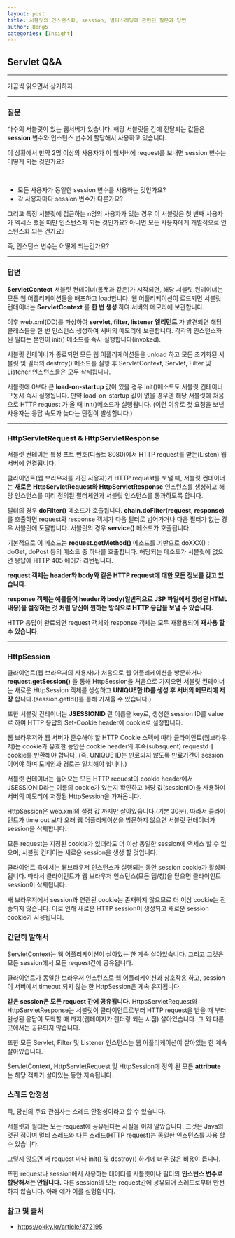 ```yaml
---
layout: post
title: 서블릿의 인스턴스화, session, 멀티스레딩에 관련된 질문과 답변
author: Bong5
categories: [Insight]
---
```


## Servlet Q&A

---

가끔씩 읽으면서 상기하자.

---



### **질문**
다수의 서블릿이 있는 웹서버가 있습니다. 해당 서블릿들 간에 전달되는 값들은 __session__ 변수와 인스턴스 변수에 할당해서 사용하고 있습니다.
<br>

이 상황에서 만약 2명 이상의 사용자가 이 웹서버에 request를 보내면 session 변수는 어떻게 되는 것인가요?

<br>

- 모든 사용자가 동일한 session 변수를 사용하는 것인가요?
- 각 사용자마다 session 변수가 다른가요?

그리고 특정 서블릿에 접근하는 n명의 사용자가 있는 경우 이 서블릿은 첫 번째 사용자가 엑세스 했을 때만 인스턴스화 되는 것인가요? 아니면 모든 사용자에게 개별적으로 인스턴스화 되는 건가요?

즉, 인스턴스 변수는 어떻게 되는건가요?


---

### **답변**
__ServletContect__
서블릿 컨테이너(톰캣과 같은)가 시작되면, 해당 서블릿 컨테이너는 모든 웹 어플리케이션들을 배포하고 load합니다.
웹 어플리케이션이 로드되면 서블릿 컨테이너는 __ServletContext__ 를 __한 번 생성__ 하여 서버의 메모리에 보관합니다.

이후 web.xml(DD)를 파싱하여 __servlet, filter, listener 엘리먼트__ 가 발견되면 해당 클래스들을 한 번 인스턴스 생성하여 서버의 메모리에 보관합니다.
각각의 인스턴스화 된 필터는 본인이 init() 메소드를 즉시 실행합니다(invoked).

서블릿 컨테이너가 종료되면 모든 웹 어플리케이션들을 unload 하고 모든 초기화된 서블릿 및 필터의 destroy() 메소드를 실행 후 ServletContext, Servlet, Filter 및 Listener 인스턴스들은 모두 삭제됩니다.

서블릿에 0보다 큰 __load-on-startup__ 값이 있을 경우 init()메소드도 서블릿 컨테이너 구동시 즉시 실행됩니다.
만약 load-on-startup 값이 없을 경우엔 해당 서블릿에 처음으로 HTTP request 가 올 때 init()메소드가 실행됩니다. (이런 이유로 첫 요청을 보낸 사용자는 응답 속도가 늦다는 단점이 발생합니다.)

---

### __HttpServletRequest & HttpServletResponse__
서블릿 컨테이는 특정 포트 번호(디폴트 8080)에서 HTTP request를 받는(Listen) 웹 서버에 연결됩니다.

클라이언트(웹 브라우저를 가진 사용자)가 HTTP request를 보낼 때, 서블릿 컨테이너는 __새로운 HttpServletRequest와 HttpServletResponse__ 인스턴스를 생성하고 해당 인스턴스를 미리 정의된 필터체인과 서블릿 인스턴스를 통과하도록 합니다.

필터의 경우 __doFilter()__ 메소드가 호출됩니다. __chain.doFilter(request, response)__ 를 호출하면 request와 response 객체가 다음 필터로 넘어가거나 다음 필터가 없는 경우 서블릿에 도달합니다. 서블릿의 경우 __service()__ 메소드가 호출됩니다.

기본적으로 이 메소드는 __request.getMethod()__ 메소드를 기반으로 doXXX() : doGet, doPost 등의 메소드 중 하나를 호출합니다. 해당되는 메소드가 서블릿에 없으면 응답에 HTTP 405 에러가 리턴됩니다.

__request 객체는 header와 body와 같은 HTTP request에 대한 모든 정보를 갖고 있습니다.__

__response 객체는 예를들어 header와 body(일반적으로 JSP 파일에서 생성된 HTML 내용)을 설정하는 것 처럼 당신이 원하는 방식으로 HTTP 응답을 보낼 수 있습니다.__

HTTP 응답이 완료되면 request 객체와 response 객체는 모두 재활용되어 __재사용 할 수 있습니다.__

---

### __HttpSession__
클라이언트(웹 브라우저의 사용자)가 처음으로 웹 어플리케이션을 방문하거나 __request.getSession()__ 을 통해 HttpSession을 처음으로 가져오면 서블릿 컨테이너는 새로운 HttpSession 객체를 생성하고 __UNIQUE한 ID를 생성 후 서버의 메모리에 저장__ 합니다.(session.getId()를 통해 가져올 수 있습니다.)

또한 서블릿 컨테이너는 __JSESSIONID__ 란 이름을 key로, 생성한 session ID를 value로 하여 HTTP 응답의 Set-Cookie header에 cookie로 설정합니다.

웹 브라우저와 웹 서버가 준수해야 할 HTTP Cookie 스펙에 따라 클라이언트(웹브라우저)는 cookie가 유효한 동안은 cookie header의 후속(subsquent) requestdㅔ cookie를 반환해야 합니다. (즉, UNIQUE ID는 만료되지 않도록 만료기간이 session 이어야 하며 도메인과 경로는 일치해야 합니다.)

서블릿 컨테이너는 들어오는 모든 HTTP request의 cookie header에서 JSESSIONID라는 이름의 cookie가 있는지 확인하고 해당 값(sessionID)을 사용하여 서버의 메모리에 저장된 HttpSession을 가져옵니다.

HttpSession은 web.xml의 설정 값 까지만 살아있습니다.(기본 30분). 따라서 클라이언트가 time out 보다 오래 웹 어플리케이션을 방문하지 않으면 서블릿 컨테이너가 session을 삭제합니다.

모든 request는 지정된 cookie가 있더라도 더 이상 동일한 session에 액세스 할 수 없으며, 서블릿 컨테이는 새로운 session을 생성 할 것입니다.

클라이언트 측에서는 웹브라우저 인스턴스가 실행되는 동안 session cookie가 활성화 됩니다. 따라서 클라이언트가 웹 브라우저 인스턴스(모든 탭/창)을 닫으면 클라이언트 session이 삭제됩니다.

새 브라우저에서 session과 연관된 cookie는 존재하지 않으므로 더 이상 cookie는 전송되지 않습니다. 이로 인해 새로운 HTTP session이 생성되고 새로운 session cookie가 사용됩니다.

### 간단히 말해서
ServletContext는 웹 어플리케이션이 살아있는 한 계속 살아있습니다. 그리고 그것은 모든 session에서 모든 request간에 공유됩니다.

클라이언트가 동일한 브라우저 인스턴스로 웹 어플리케이션과 상호작용 하고, session이 서버에서 timeout 되지 않는 한 HttpSession은 계속 유지됩니다.

__같은 session은 모든 request 간에 공유됩니다.__
HttpsServletRequest와 HttpServletResponse는 서블릿이 클라이언트로부터 HTTP request을 받을 때 부터 완성된 응답이 도착할 때 까지(웹페이지가 렌더링 되는 시점) 살아있습니다. 그 외 다른곳에서는 공유되지 않습니다.

또한 모든 Servlet, Filter 및 Listener 인스턴스는 웹 어플리케이션이 살아있는 한 계속 살아있습니다.

ServletContext, HttpServletRequest 및 HttpSession에 정의 된 모든 __attribute__ 는 해당 객체가 살아있는 동안 지속됩니다.

### 스레드 안정성
즉, 당신의 주요 관심사는 스레드 안정성이라고 할 수 있습니다.

서블릿과 필터는 모든 request에 공유된다는 사실을 이제 알았습니다. 그것은 Java의 멋진 점이며 멀티 스레드와 다른 스레드(HTTP request)는 동일한 인스턴스를 사용 할 수 있습니다.

그렇지 않으면 매 request 마다 init() 및 destroy() 하기에 너무 많은 비용이 듭니다.

또한 request나 session에서 사용하는 데이터를 서블릿이나 필터의 __인스턴스 변수로 할당해서는 안됩니다.__ 다른 session의 모든 request간에 공유되어 스레드로부터 안전하지 않습니다. 아래 예가 이를 설명합니다.

<script src="https://gist.github.com/BongHoLee/dd77804d7bfef62d437c0e9356693ede.js"></script>



### 참고 및 출처
- https://okky.kr/article/372195

